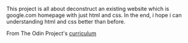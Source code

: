 This project is all about deconstruct an existing website which is google.com homepage with just html and css. In the end, i hope i can understanding html and css better than before. 

From The Odin Project's [curriculum](http://www.theodinproject.com/courses/web-development-101/lessons/html-css)